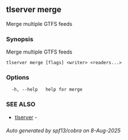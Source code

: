 ## tlserver merge

Merge multiple GTFS feeds

### Synopsis

Merge multiple GTFS feeds



```
tlserver merge [flags] <writer> <readers...>
```

### Options

```
  -h, --help   help for merge
```

### SEE ALSO

* [tlserver](tlserver.md)	 - 

###### Auto generated by spf13/cobra on 8-Aug-2025
